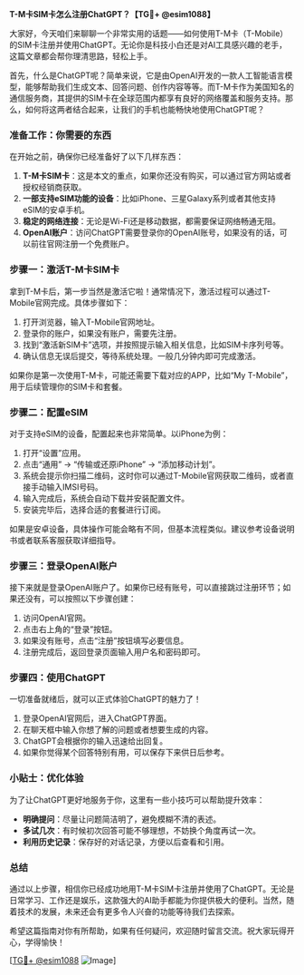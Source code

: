 **T-M卡SIM卡怎么注册ChatGPT？【TG💪+ @esim1088】**

大家好，今天咱们来聊聊一个非常实用的话题——如何使用T-M卡（T-Mobile）的SIM卡注册并使用ChatGPT。无论你是科技小白还是对AI工具感兴趣的老手，这篇文章都会帮你理清思路，轻松上手。

首先，什么是ChatGPT呢？简单来说，它是由OpenAI开发的一款人工智能语言模型，能够帮助我们生成文本、回答问题、创作内容等等。而T-M卡作为美国知名的通信服务商，其提供的SIM卡在全球范围内都享有良好的网络覆盖和服务支持。那么，如何将这两者结合起来，让我们的手机也能畅快地使用ChatGPT呢？

### 准备工作：你需要的东西

在开始之前，确保你已经准备好了以下几样东西：

1. **T-M卡SIM卡**：这是本文的重点，如果你还没有购买，可以通过官方网站或者授权经销商获取。
2. **一部支持eSIM功能的设备**：比如iPhone、三星Galaxy系列或者其他支持eSIM的安卓手机。
3. **稳定的网络连接**：无论是Wi-Fi还是移动数据，都需要保证网络畅通无阻。
4. **OpenAI账户**：访问ChatGPT需要登录你的OpenAI账号，如果没有的话，可以前往官网注册一个免费账户。

### 步骤一：激活T-M卡SIM卡

拿到T-M卡后，第一步当然是激活它啦！通常情况下，激活过程可以通过T-Mobile官网完成。具体步骤如下：

1. 打开浏览器，输入T-Mobile官网地址。
2. 登录你的账户，如果没有账户，需要先注册。
3. 找到“激活新SIM卡”选项，并按照提示输入相关信息，比如SIM卡序列号等。
4. 确认信息无误后提交，等待系统处理。一般几分钟内即可完成激活。

如果你是第一次使用T-M卡，可能还需要下载对应的APP，比如“My T-Mobile”，用于后续管理你的SIM卡和套餐。

### 步骤二：配置eSIM

对于支持eSIM的设备，配置起来也非常简单。以iPhone为例：

1. 打开“设置”应用。
2. 点击“通用” -> “传输或还原iPhone” -> “添加移动计划”。
3. 系统会提示你扫描二维码，这时你可以通过T-Mobile官网获取二维码，或者直接手动输入IMSI号码。
4. 输入完成后，系统会自动下载并安装配置文件。
5. 安装完毕后，选择合适的套餐进行订阅。

如果是安卓设备，具体操作可能会略有不同，但基本流程类似。建议参考设备说明书或者联系客服获取详细指导。

### 步骤三：登录OpenAI账户

接下来就是登录OpenAI账户了。如果你已经有账号，可以直接跳过注册环节；如果还没有，可以按照以下步骤创建：

1. 访问OpenAI官网。
2. 点击右上角的“登录”按钮。
3. 如果没有账号，点击“注册”按钮填写必要信息。
4. 注册完成后，返回登录页面输入用户名和密码即可。

### 步骤四：使用ChatGPT

一切准备就绪后，就可以正式体验ChatGPT的魅力了！

1. 登录OpenAI官网后，进入ChatGPT界面。
2. 在聊天框中输入你想了解的问题或者想要生成的内容。
3. ChatGPT会根据你的输入迅速给出回复。
4. 如果你觉得某个回答特别有用，可以保存下来供日后参考。

### 小贴士：优化体验

为了让ChatGPT更好地服务于你，这里有一些小技巧可以帮助提升效率：

- **明确提问**：尽量让问题简洁明了，避免模糊不清的表述。
- **多试几次**：有时候初次回答可能不够理想，不妨换个角度再试一次。
- **利用历史记录**：保存好的对话记录，方便以后查看和引用。

### 总结

通过以上步骤，相信你已经成功地用T-M卡SIM卡注册并使用了ChatGPT。无论是日常学习、工作还是娱乐，这款强大的AI助手都能为你提供极大的便利。当然，随着技术的发展，未来还会有更多令人兴奋的功能等待我们去探索。

希望这篇指南对你有所帮助，如果有任何疑问，欢迎随时留言交流。祝大家玩得开心，学得愉快！

[[TG💪+ @esim1088](https://t.me/s/esim1088) ![Image](https://i.postimg.cc/4NQfJmqS/Snipaste-2025-05-13-00-14-12.png)]